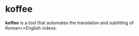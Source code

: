 # koffee

**koffee** is a tool that automates the translation and subtitling of Korean<>English videos.

